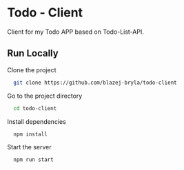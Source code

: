 
# Todo - Client

Client for my Todo APP based on Todo-List-API.



## Run Locally

Clone the project

```bash
  git clone https://github.com/blazej-bryla/todo-client
```

Go to the project directory

```bash
  cd todo-client
```

Install dependencies

```bash
  npm install
```

Start the server

```bash
  npm run start
```

